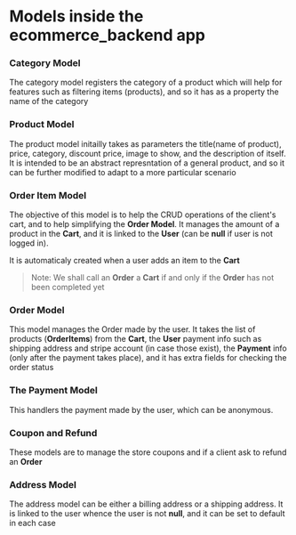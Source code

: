 # Models inside the ecommerce_backend app

### Category Model

The category model registers the category of a product which will help for features such as filtering items (products), and so it has as a property the name of the category


### Product Model

The product model initailly takes as parameters the title(name of product), price, category, discount price, image to show, and the description of itself. It is intended to be an abstract represntation of a general product, and so it can be further modified to adapt to a more particular scenario

### Order Item Model

The objective of this model is to help the CRUD operations of the client's cart, and to help simplifying the __Order Model__. It manages the amount of a product in the __Cart__, and it is linked to the __User__ (can be **null** if user is not logged in).

It is automaticaly created when a user adds an item to the __Cart__



> Note: We shall call an __Order__ a __Cart__ if and only if the __Order__ has not been completed yet


### Order Model

This model manages the Order made by the user. It takes the list of products (__OrderItems__) from the __Cart__, the __User__ payment info such as shipping address and stripe account (in case those exist), the __Payment__ info (only after the payment takes place), and it has extra fields for checking the order status


### The Payment Model

This handlers the payment made by the user, which can be anonymous.

### Coupon and Refund

These models are to manage the store coupons and if a client ask to refund an __Order__

### Address Model

The address model can be either a billing address or a shipping address. It is linked to the user whence the user is not **null**, and it can be set to default in each case

